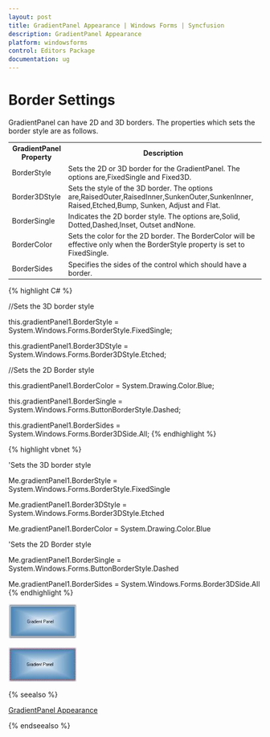 ```yaml
---
layout: post
title: GradientPanel Appearance | Windows Forms | Syncfusion
description: GradientPanel Appearance
platform: windowsforms
control: Editors Package
documentation: ug
---
```



# Border Settings

GradientPanel can have 2D and 3D borders. The properties which sets the border style are as follows.


<table>
<tr>
<th>
GradientPanel Property</th><th>
Description</th></tr>
<tr>
<td>
BorderStyle</td><td>
Sets the 2D or 3D border for the GradientPanel. The options are,FixedSingle and Fixed3D.</td></tr>
<tr>
<td>
Border3DStyle</td><td>
Sets the style of the 3D border. The options are,RaisedOuter,RaisedInner,SunkenOuter,SunkenInner, Raised,Etched,Bump, Sunken, Adjust and Flat.</td></tr>
<tr>
<td>
BorderSingle</td><td>
Indicates the 2D border style. The options are,Solid, Dotted,Dashed,Inset, Outset andNone.</td></tr>
<tr>
<td>
BorderColor</td><td>
Sets the color for the 2D border. The BorderColor will be effective only when the BorderStyle property is set to FixedSingle.</td></tr>
<tr>
<td>
BorderSides</td><td>
Specifies the sides of the control which should have a border.</td></tr>
</table>



{% highlight C# %}



//Sets the 3D border style 

this.gradientPanel1.BorderStyle = System.Windows.Forms.BorderStyle.FixedSingle;

this.gradientPanel1.Border3DStyle = System.Windows.Forms.Border3DStyle.Etched;



//Sets the 2D Border style

this.gradientPanel1.BorderColor = System.Drawing.Color.Blue;

this.gradientPanel1.BorderSingle = System.Windows.Forms.ButtonBorderStyle.Dashed;

this.gradientPanel1.BorderSides = System.Windows.Forms.Border3DSide.All;
{% endhighlight %}



{% highlight vbnet %}




'Sets the 3D border style

Me.gradientPanel1.BorderStyle = System.Windows.Forms.BorderStyle.FixedSingle

Me.gradientPanel1.Border3DStyle = System.Windows.Forms.Border3DStyle.Etched

Me.gradientPanel1.BorderColor = System.Drawing.Color.Blue



'Sets the 2D Border style

Me.gradientPanel1.BorderSingle = System.Windows.Forms.ButtonBorderStyle.Dashed

Me.gradientPanel1.BorderSides = System.Windows.Forms.Border3DSide.All
{% endhighlight %}


 ![](GradientPanel-Images/Overview_img370.jpeg) 



 ![](GradientPanel-Images/Overview_img371.jpeg) 

 {% seealso %}
 
 [GradientPanel Appearance](/windowsforms/GradientPanel/GradientPanel-Appearance)
 
 {% endseealso %}